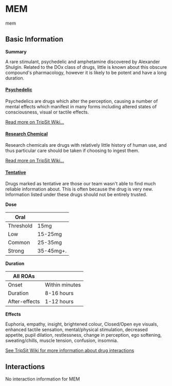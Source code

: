 # MEM

mem

## Basic Information

**Summary**

A rare stimulant, psychedelic and amphetamine discovered by Alexander Shulgin. Related to the DOx class of drugs, little is known about this obscure compound's pharmacology, however it is likely to be potent and have a long duration.

#### [Psychedelic](/category/psychedelic)

Psychedelics are drugs which alter the perception, causing a number of mental effects which manifest in many forms including altered states of consciousness, visual or tactile effects.

[Read more on TripSit Wiki...](#{category.wiki})

#### [Research Chemical](/category/research-chemical)

Research chemicals are drugs with relatively little history of human use, and thus particular care should be taken if choosing to ingest them.

[Read more on TripSit Wiki...](#{category.wiki})

#### [Tentative](/category/tentative)

Drugs marked as tentative are those our team wasn't able to find much reliable information about. This is often because the drug is very new. Information listed under these drugs should not be entirely trusted.

**Dose**

| Oral      |           |
| --------- | --------- |
| Threshold | 15mg      |
| Low       | 15-25mg   |
| Common    | 25-35mg   |
| Strong    | 35-45mg+. |

**Duration**

| All ROAs      |                |
| ------------- | -------------- |
| Onset         | Within minutes |
| Duration      | 8-16 hours     |
| After-effects | 1-12 hours     |

**Effects**

Euphoria, empathy, insight, brightened colour, Closed/Open eye visuals, enhanced tactile sensation, mental/physical stimulation, decreased appetite, pupil dilation, restlessness, change in perception, ego softening, sweating/chills, muscle tension, confusion, insomnia.

[See TripSit Wiki for more information about drug interactions](http://combo.tripsit.me/)

## Interactions

No interaction information for MEM